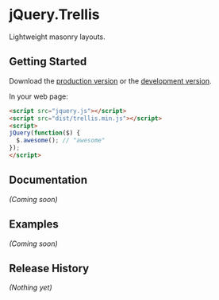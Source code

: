 # jQuery.Trellis

Lightweight masonry layouts.

## Getting Started

Download the [production version][min] or the [development version][max].

[min]: https://raw.github.com/corporadobob/jquery-trellis/master/dist/jquery.trellis.min.js
[max]: https://raw.github.com/corporadobob/jquery-trellis/master/dist/jquery.trellis.js

In your web page:

```html
<script src="jquery.js"></script>
<script src="dist/trellis.min.js"></script>
<script>
jQuery(function($) {
  $.awesome(); // "awesome"
});
</script>
```

## Documentation
_(Coming soon)_

## Examples
_(Coming soon)_

## Release History
_(Nothing yet)_
